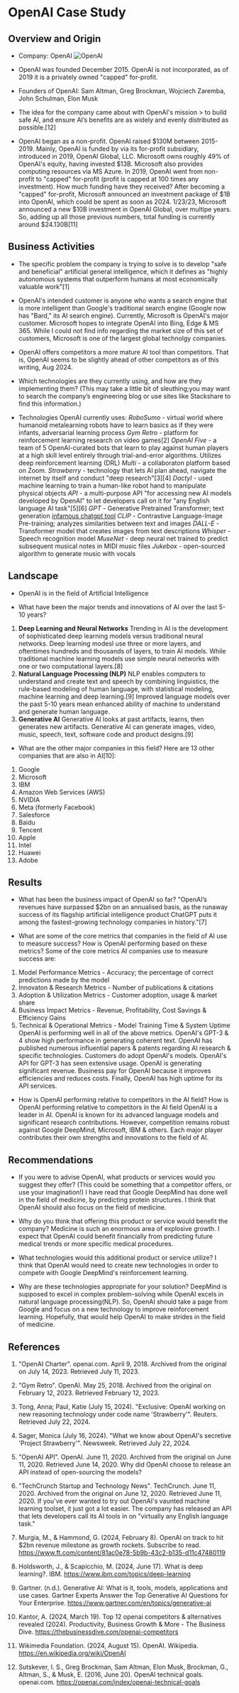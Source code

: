 # OpenAI Case Study

## Overview and Origin

* Company: OpenAI ![OpenAI](OpenAI-image.jpeg)

* OpenAI was founded December 2015.  OpenAI is not incorporated, as of 2019 it is a privately owned "capped" for-profit.

* Founders of OpenAI: Sam Altman, Greg Brockman, Wojciech Zaremba, John Schulman, Elon Musk 

* The idea for the company came about with OpenAI's mission > to build safe AI, and ensure AI’s benefits are as widely and evenly distributed as possible.[12]

* OpenAI began as a non-profit.  OpenAI raised $130M between 2015-2019. Mainly, OpenAI is funded by via its for-profit subsidiary, introduced in 2019, OpenAI Global, LLC.  Microsoft owns roughly 49% of OpenAI's equity, having invested $13B. Microsoft also provides computing resources via MS Azure.  In 2019, OpenAI went from non-profit to "capped" for-profit (profit is capped at 100 times any investment). How much funding have they received? After becoming a "capped" for-profit, Microsoft announced an investment package of $1B into OpenAI, which could be spent as soon as 2024. 1/23/23, Microsoft announced a new $10B investment in OpenAI Global, over multipe years.  So, adding up all those previous numbers, total funding is currently around $24.130B[11]

## Business Activities

* The specific problem the company is trying to solve is to develop "safe and beneficial" artificial general intelligence, which it defines as "highly autonomous systems that outperform humans at most economically valuable work"[1]

* OpenAI's intended customer is anyone who wants a search engine that is more intelligent than Google's traditional search engine (Google now has "Bard," its AI search engine). Currently, Microsoft is OpenAI's major customer.  Microsoft hopes to integrate OpenAI into Bing, Edge & MS 365. While I could not find info regarding the market size of this set of customers, Microsoft is one of the largest global technolgy companies. 

* OpenAI offers competitors a more mature AI tool than competitors.  That is, OpenAI seems to be slightly ahead of other competitors as of this writing, Aug 2024. 

* Which technologies are they currently using, and how are they implementing them? (This may take a little bit of sleuthing;you may want to search the company’s engineering blog or use sites like Stackshare to find this information.)
* Technologies OpenAI currently uses:
  *RoboSumo* - virtual world where humanoid metalearning robots have to learn basics as if they were infants, adversarial learning process
  *Gym Retro* - platform for reinforcement learning research on video games[2]
  *OpenAI Five* - a team of 5 OpenAI-curated bots that learn to play against human players at a high skill level entirely through trial-and-error algorithms. Utilizes deep reinforcement learning (DRL)
  *Multi* - a collaboraton platform based on Zoom.
  *Strawberry* - technology that lets AI plan ahead, navigate the internet by itself and conduct "deep research"[3][4]
  *Dactyl* - used machine learning to train a human-like robot hand to manipulate physical objects
  *API* - a multi-purpose API "for accessing new AI models developed by OpenAI" to let developers call on it for "any English language AI task"[5][6]
  *GPT* - Generative Pretrained Transformer; text generation   [infamous chatgpt tool](https://chatgpt.com/)
  *CLIP* - Contrastive Language-Image Pre-training; analyzes similarities between text and images
  *DALL-E* - Transformer model that creates images from text descriptions
  *Whisper* - Speech recognition model
  *MuseNet* - deep neural net trained to predict subsequent musical notes in MIDI music files
  *Jukebox* - open-sourced algorithm to generate music with vocals

## Landscape

* OpenAI is in the field of Artificial Intelligence

* What have been the major trends and innovations of AI over the last 5-10 years?
 1. **Deep Learning and Neural Networks**
Trending in AI is the development of sophisticated deep learning models versus traditional neural networks.  Deep learning modesl use three or more layers, and oftentimes hundreds and thousands of layers, to train AI models. While traditional machine learning models use simple neural networks with one or two computational layers.[8] 
 2. **Natural Language Processing (NLP)**
NLP enables computers to understand and create text and speech by combining linguistics, the rule-based modeling of human language, with statistical modeling, machine learning and deep learning.[9]  Improved language models over the past 5-10 years mean enhanced ability of machine to understand and generate human language. 
3. **Generative AI**
Generative AI looks at past artifacts, learns, then generates new artifacts.  Generative AI can generate images, video, music, speech, text, software code and product designs.[9]

* What are the other major companies in this field?
Here are 13 other companies that are also in AI[10]:
1. Google 
2. Microsoft
3. IBM
4. Amazon Web Services (AWS)
5. NVIDIA
6. Meta (formerly Facebook)
7. Salesforce
8. Baidu
9. Tencent
10. Apple
11. Intel
12. Huawei
13. Adobe

## Results

* What has been the business impact of OpenAI so far?
 "OpenAI’s revenues have surpassed $2bn on an annualised basis, as the runaway success of its flagship artificial intelligence product ChatGPT puts it among the fastest-growing technology companies in history."[7]

* What are some of the core metrics that companies in the field of AI use to measure success? How is OpenAI performing based on these metrics?
Some of the core metrics AI companies use to measure success are:
 1. Model Performance Metrics - Accuracy; the percentage of correct predictions made by the model
 2. Innovaton & Research Metrics - Number of publications & citations
 3. Adoption & Utilization Metrics - Customer adoption, usage & market share
 4. Business Impact Metrics - Revenue, Profitability, Cost Savings & Efficiency Gains 
 5. Technical & Operational Metrics - Model Training Time & System Uptime 
OpenAI is performing well in all of the above metrics.  OpenAI's GPT-3 & 4 show high performance in generating coherent text. OpenAI has published numerous influential papers & patents regarding AI research & specific technologies. Customers do adopt OpenAI's models.  OpenAI's API for GPT-3 has seen extensive usage.  OpenAI is generating significant revenue.  Business pay for OpenAI because it improves efficiencies and reduces costs.  Finally, OpenAI has high uptime for its API services.

* How is OpenAI performing relative to competitors in the AI field?
How is OpenAI performing relative to competitors in the AI field OpenAI is a leader in AI.  OpenAI is known for its advanced language models and significant research contributions.  However, competition remains robust against Google DeepMind, Microsoft, IBM & others. Each major player contributes their own strengths and innovations to the field of AI.

## Recommendations

* If you were to advise OpenAI, what products or services would you suggest they offer? (This could be something that a competitor offers, or use your imagination!)
 I have read that Google DeepMind has done well in the field of medicine, by predicting protein structures. I think that OpenAI should also focus on the field of medicine.  

* Why do you think that offering this product or service would benefit the company?
Medicine is such an enormous area of explosive growth.  I expect that OpenAI could benefit financially from predicting future medical trends or more specific medical procedures. 

* What technologies would this additional product or service utilize?
 I think that OpenAI would need to create new technologies in order to compete with Google DeepMind's reinforcement learning. 

* Why are these technologies appropriate for your solution?
DeepMind is supposed to excel in complex problem-solving while OpenAI excels in natural language processing(NLP). So, OpenAI should take a page from Google and focus on a new technology to improve reinforcement learning.  Hopefully, that would help OpenAI to make strides in the field of medicine.    

## References
1.  "OpenAI Charter". openai.com. April 9, 2018. Archived from the original on July 14, 2023. Retrieved July 11, 2023.

2.  "Gym Retro". OpenAI. May 25, 2018. Archived from the original on February 12, 2023. Retrieved February 12, 2023.

3.  Tong, Anna; Paul, Katie (July 15, 2024). "Exclusive: OpenAI working on new reasoning technology under code name 'Strawberry'". Reuters. Retrieved July 22, 2024.

4. Sager, Monica (July 16, 2024). "What we know about OpenAI's secretive 'Project Strawberry'". Newsweek. Retrieved July 22, 2024.

5. "OpenAI API". OpenAI. June 11, 2020. Archived from the original on June 11, 2020. Retrieved June 14, 2020. Why did OpenAI choose to release an API instead of open-sourcing the models?

6. "TechCrunch Startup and Technology News". TechCrunch. June 11, 2020. Archived from the original on June 12, 2020. Retrieved June 11, 2020. If you've ever wanted to try out OpenAI's vaunted machine learning toolset, it just got a lot easier. The company has released an API that lets developers call its AI tools in on "virtually any English language task."

7. Murgia, M., & Hammond, G. (2024, February 8). OpenAI on track to hit $2bn revenue milestone as growth rockets. Subscribe to read. https://www.ft.com/content/81ac0e78-5b9b-43c2-b135-d11c47480119  

8. Holdsworth, J., & Scapicchio, M. (2024, June 17). What is deep learning?. IBM. https://www.ibm.com/topics/deep-learning 

9. Gartner. (n.d.). Generative AI: What is it, tools, models, applications and use cases. Gartner Experts Answer the Top Generative AI Questions for Your Enterprise. https://www.gartner.com/en/topics/generative-ai 
 
10. Kantor, A. (2024, March 19). Top 12 openai competitors & alternatives revealed (2024). Productivity, Business Growth & More - The Business Dive. https://thebusinessdive.com/openai-competitors 

11. Wikimedia Foundation. (2024, August 15). OpenAI. Wikipedia. https://en.wikipedia.org/wiki/OpenAI 

12. Sutskever, I. S., Greg Brockman, Sam Altman, Elon Musk, Brockman, G., Altman, S., & Musk, E. (2016, June 20). OpenAI technical goals. openai.com. https://openai.com/index/openai-technical-goals 
